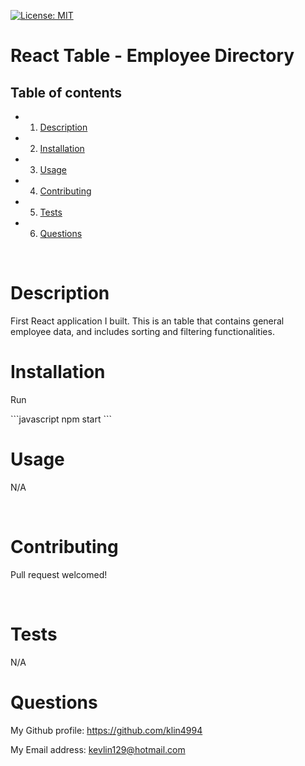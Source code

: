 [![License: MIT](https://img.shields.io/badge/License-MIT-yellow.svg)](https://opensource.org/licenses/MIT)

<h1>React Table - Employee Directory</h1>
<!-- Table of content -->
<h2>Table of contents</h2>

* 1. [Description](#Description)
* 2. [Installation](#Installation)
* 3. [Usage](#Usage)
* 4. [Contributing](#Contributing)
* 5. [Tests](#Tests)
* 6. [Questions](#Questions) 


<br>

<h1>Description</h1>
<p>First React application I built. This is an table that contains general employee data, and includes sorting and filtering functionalities.</p>
<h1>Installation</h1>
<p>Run</p> 
```javascript 
npm start
``` 
<br>
<h1>Usage</h1>
<p>N/A</p>
<br>
<h1>Contributing</h1>
<p>Pull request welcomed!</p>
<br>
<h1>Tests</h1>
<p>N/A
<br>
<h1>Questions</h1>
<p><span>My Github profile: </span><a href="https://github.com/klin4994" class="col-12">https://github.com/klin4994</a></p>
<p><span>My Email address: </span><a href = "mailto: kevlin129@hotmail.com">kevlin129@hotmail.com</a></p>
</p>
